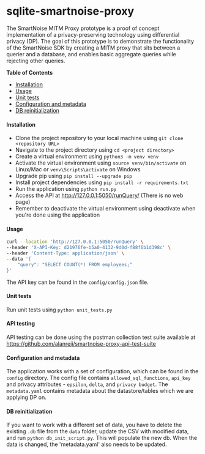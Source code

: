 # sqlite-smartnoise-proxy
The SmartNoise MITM Proxy prototype is a proof of concept implementation of a privacy-preserving technology using differential privacy (DP). The goal of this prototype is to demonstrate the functionality of the SmartNoise SDK by creating a MITM proxy that sits between a querier and a database, and enables basic aggregate queries while rejecting other queries.

**Table of Contents**

<!--ts-->
   * [Installation](#installation)
   * [Usage](#usage)
   * [Unit tests](#unit-tests)
   * [Configuration and metadata](#configuration-and-metadata)
   * [DB reinitialization](#db-reinitialization)
<!--te-->

#### Installation
- Clone the project repository to your local machine using `git clone <repository URL>`
- Navigate to the project directory using `cd <project directory>`
- Create a virtual environment using `python3 -m venv venv`
- Activate the virtual environment using `source venv/bin/activate` on Linux/Mac or `venv\Scripts\activate` on Windows
- Upgrade pip using `pip install --upgrade pip`
- Install project dependencies using `pip install -r requirements.txt`
- Run the application using `python run.py`
- Access the API at http://127.0.0.1:5050/runQuery/ (There is no web page)
- Remember to deactivate the virtual environment using deactivate when you're done using the application

#### Usage

```bash
curl --location 'http://127.0.0.1:5050/runQuery' \
--header 'X-API-Key: d21976fe-b5a0-4132-9d0d-f88f6b1d398c' \
--header 'Content-Type: application/json' \
--data '{
    "query": "SELECT COUNT(*) FROM employees;"
}'
```
The API key can be found in the `config/config.json` file.

#### Unit tests

Run unit tests using `python unit_tests.py`

#### API testing

API testing can be done using the postman collection test suite available at https://github.com/alanreji/smartnoise-proxy-api-test-suite

#### Configuration and metadata

The application works with a set of configuration, which can be found in the `config` directory. The config file contains `allowed_sql_functions`, `api_key` and privacy attributes - `epsilon`, `delta`, and `privacy budget`.
The `metadata.yaml` contains metadata about the datastore/tables which we are applying DP on.

#### DB reinitialization

If you want to work with a different set of data, you have to delete the existing `.db` file from the `data` folder, update the CSV with modified data, and run `python db_init_script.py`. This will populate the new db. When the data is changed, the 'metadata.yaml' also needs to be updated.
